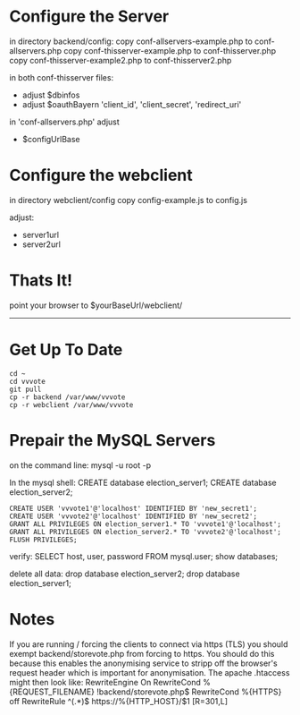Configure the Server
====================

in directory backend/config:
	copy conf-allservers-example.php to conf-allservers.php
	copy conf-thisserver-example.php to conf-thisserver.php
	copy conf-thisserver-example2.php to conf-thisserver2.php

in both conf-thisserver files:
* adjust $dbinfos 
* adjust $oauthBayern 'client_id', 'client_secret', 'redirect_uri'

in 'conf-allservers.php' adjust
* $configUrlBase


Configure the webclient
=======================

in directory webclient/config
	copy config-example.js to config.js

adjust:
* server1url
* server2url

Thats It!
=========
point your browser to 
$yourBaseUrl/webclient/


-----------------

Get Up To Date
==============
	cd ~
	cd vvvote
	git pull
	cp -r backend /var/www/vvvote
	cp -r webclient /var/www/vvvote

Prepair the MySQL Servers
=========================

on the command line:
	mysql -u root -p

In the mysql shell:
	CREATE database election_server1;
	CREATE database election_server2;

	CREATE USER 'vvvote1'@'localhost' IDENTIFIED BY 'new_secret1';
	CREATE USER 'vvvote2'@'localhost' IDENTIFIED BY 'new_secret2';
	GRANT ALL PRIVILEGES ON election_server1.* TO 'vvvote1'@'localhost';
	GRANT ALL PRIVILEGES ON election_server2.* TO 'vvvote2'@'localhost';
	FLUSH PRIVILEGES;

verify:
	SELECT host, user, password FROM mysql.user;
	show databases;

delete all data:
	drop database election_server2;
	drop database election_server1;
	
Notes
=====	
If you are running / forcing the clients to connect via https (TLS) you should exempt backend/storevote.php from forcing to https. 
You should do this because this enables the anonymising service to stripp off the browser's request header which is important for anonymisation.
The apache .htaccess might then look like:
	RewriteEngine On
	RewriteCond %{REQUEST_FILENAME} !backend/storevote.php$
	RewriteCond %{HTTPS} off
	RewriteRule  ^(.*)$  https://%{HTTP_HOST}/$1   [R=301,L] 